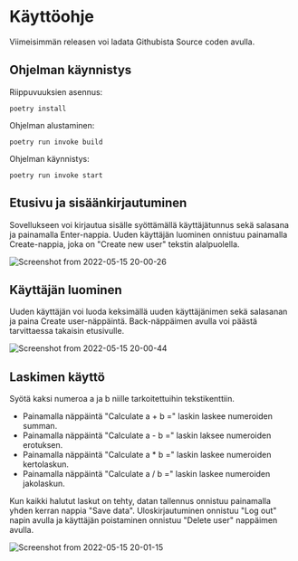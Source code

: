 # Käyttöohje

Viimeisimmän releasen voi ladata Githubista Source coden avulla.

## Ohjelman käynnistys

Riippuvuuksien asennus:

``poetry install``

Ohjelman alustaminen:

``poetry run invoke build``

Ohjelman käynnistys:

``poetry run invoke start``

## Etusivu ja sisäänkirjautuminen

Sovellukseen voi kirjautua sisälle syöttämällä käyttäjätunnus sekä salasana ja painamalla Enter-nappia. Uuden käyttäjän luominen onnistuu painamalla Create-nappia, joka on "Create new user" tekstin alalpuolella.

![Screenshot from 2022-05-15 20-00-26](https://user-images.githubusercontent.com/101710774/168485514-f116c3df-96b6-4aa5-a955-63cbe44a2ced.png)

## Käyttäjän luominen

Uuden käyttäjän voi luoda keksimällä uuden käyttäjänimen sekä salasanan ja paina Create user-näppäintä. Back-näppäimen avulla voi päästä tarvittaessa takaisin etusivulle.

![Screenshot from 2022-05-15 20-00-44](https://user-images.githubusercontent.com/101710774/168485371-f131e325-cb9d-46f1-8bf7-57ac30593c79.png)

## Laskimen käyttö

Syötä kaksi numeroa a ja b niille tarkoitettuihin tekstikenttiin. 
- Painamalla näppäintä "Calculate a + b =" laskin laskee numeroiden summan. 
- Painamalla näppäintä "Calculate a - b =" laskin laksee numeroiden erotuksen. 
- Painamalla näppäintä "Calculate a * b =" laskin laskee numeroiden kertolaskun. 
- Painamalla näppäintä "Calculate a / b =" laskin laskee numeroiden jakolaskun.

Kun kaikki halutut laskut on tehty, datan tallennus onnistuu painamalla yhden kerran nappia "Save data".
Uloskirjautuminen onnistuu "Log out" napin avulla ja käyttäjän poistaminen onnistuu "Delete user" nappäimen avulla.

![Screenshot from 2022-05-15 20-01-15](https://user-images.githubusercontent.com/101710774/168485917-37712ea2-0959-498c-a172-7edda018da20.png)
